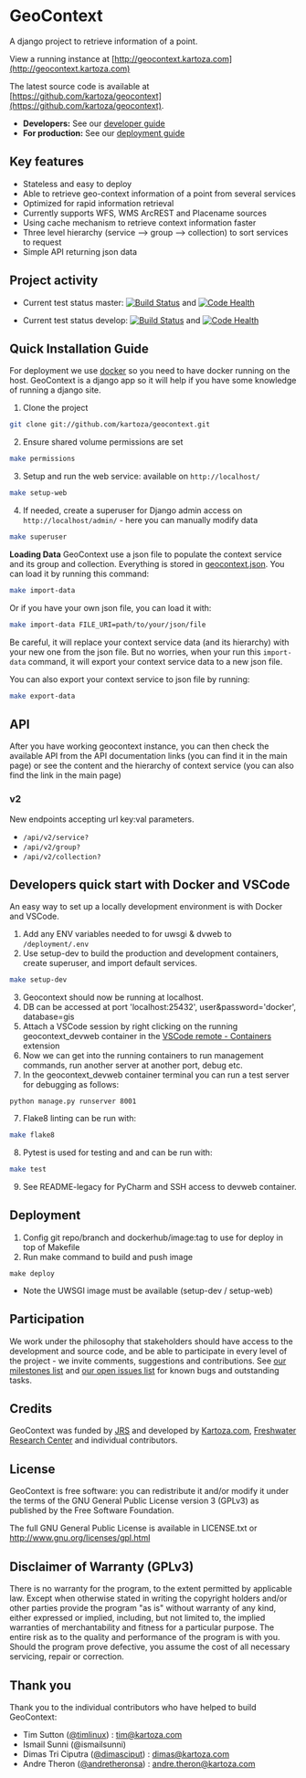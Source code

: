 # GeoContext

A django project to retrieve information of a point.

View a running instance at [http://geocontext.kartoza.com](http://geocontext.kartoza.com)

The latest source code is available at
[https://github.com/kartoza/geocontext](https://github.com/kartoza/geocontext).

* **Developers:** See our [developer guide](README-dev.md)
* **For production:** See our [deployment guide](README-docker.md)


## Key features

* Stateless and easy to deploy
* Able to retrieve geo-context information of a point from several services
* Optimized for rapid information retrieval
* Currently supports WFS, WMS ArcREST and Placename sources
* Using cache mechanism to retrieve context information faster
* Three level hierarchy (service --> group --> collection) to sort services to request
* Simple API returning json data


## Project activity

* Current test status master: [![Build Status](https://travis-ci.org/kartoza/geocontext.svg?branch=master)](https://travis-ci.org/kartoza/geocontext) and
[![Code Health](https://landscape.io/github/kartoza/geocontext/master/landscape.svg?style=flat)](https://landscape.io/github/kartoza/geocontext/master)

* Current test status develop: [![Build Status](https://travis-ci.org/kartoza/geocontext.svg?branch=develop)](https://travis-ci.org/kartoza/geocontext) and
[![Code Health](https://landscape.io/github/kartoza/geocontext/develop/landscape.svg?style=flat)](https://landscape.io/github/kartoza/geocontext/develop)


## Quick Installation Guide

For deployment we use [docker](http://docker.com) so you need to have docker
running on the host. GeoContext is a django app so it will help if you have
some knowledge of running a django site.

1. Clone the project
```bash
git clone git://github.com/kartoza/geocontext.git
```
2. Ensure shared volume permissions are set
```bash
make permissions
```
3. Setup and run the web service: available on `http://localhost/`
```bash
make setup-web
```
4. If needed, create a superuser for Django admin access on `http://localhost/admin/` - here you can manually modify data
```bash
make superuser
```

**Loading Data**
GeoContext use a json file to populate the context service and its 
group and collection. Everything is stored in [geocontext.json](https://github.com/kartoza/geocontext/blob/develop/django_project/base/management/commands/geocontext.json).
You can load it by running this command:
```bash
make import-data
``` 
Or if you have your own json file, you can load it with:
```bash
make import-data FILE_URI=path/to/your/json/file
```
Be careful, it will replace your context service data (and its 
hierarchy) with your new one from the json file. But no worries, when your 
run this `import-data` command, it will export your context service 
data to a new json file.

You can also export your context service to json file by running:
```bash
make export-data
```

## API
After you have working geocontext instance, you can then check the available 
API from the API documentation links (you can find it in the main page) or 
see the content and the hierarchy of context service (you can also 
find the link in the main page)

### v2
New endpoints accepting url key:val parameters.
* `/api/v2/service?`
* `/api/v2/group?`
* `/api/v2/collection?`


## Developers quick start with Docker and VSCode

An easy way to set up a locally development environment is with Docker and VSCode.

1. Add any ENV variables needed to for uwsgi & dvweb to `/deployment/.env`
2. Use setup-dev to build the production and development containers, create superuser,
and import default services.
```bash
make setup-dev
```
3. Geocontext should now be running at localhost.
4. DB can be accessed at port 'localhost:25432', user&password='docker', database=gis
5. Attach a VSCode session by right clicking on the running geocontext_devweb container in the [VSCode remote - Containers](https://code.visualstudio.com/docs/remote/containers) extension
6. Now we can get into the running containers to run management commands, run another server at another port, debug etc.
7. In the geocontext_devweb container terminal you can run a test server for debugging as follows:
```
python manage.py runserver 8001
```
7. Flake8 linting can be run with:
```bash
make flake8
```
8. Pytest is used for testing and and can be run with:
```bash
make test
```
9. See README-legacy for PyCharm and SSH access to devweb container.

## Deployment

1. Config git repo/branch and dockerhub/image:tag to use for deploy in top of Makefile
2. Run make command to build and push image
```
make deploy
```
* Note the UWSGI image must be available (setup-dev / setup-web)


## Participation

We work under the philosophy that stakeholders should have access to the
development and source code, and be able to participate in every level of the
project - we invite comments, suggestions and contributions.  See
[our milestones list](https://github.com/kartoza/geocontext/milestones) and
[our open issues list](https://github.com/kartoza/geocontext/issues?page=1&state=open)
for known bugs and outstanding tasks. 

## Credits

GeoContext was funded by [JRS](http://jrsbiodiversity.org/) and developed by [Kartoza.com](http://kartoza.com), [Freshwater Research Center](http://frcsa.org.za) and individual contributors.

## License

GeoContext is free software: you can redistribute it and/or modify it
under the terms of the GNU General Public License version 3 (GPLv3) as
published by the Free Software Foundation.

The full GNU General Public License is available in LICENSE.txt or
http://www.gnu.org/licenses/gpl.html


## Disclaimer of Warranty (GPLv3)

There is no warranty for the program, to the extent permitted by
applicable law. Except when otherwise stated in writing the copyright
holders and/or other parties provide the program "as is" without warranty
of any kind, either expressed or implied, including, but not limited to,
the implied warranties of merchantability and fitness for a particular
purpose. The entire risk as to the quality and performance of the program
is with you. Should the program prove defective, you assume the cost of
all necessary servicing, repair or correction.

## Thank you

Thank you to the individual contributors who have helped to build GeoContext:

* Tim Sutton ([@timlinux](https://github.com/timlinux)) : tim@kartoza.com
* Ismail Sunni (@ismailsunni)
* Dimas Tri Ciputra ([@dimasciput](https://github.com/dimasciput)) : 
dimas@kartoza.com
* Andre Theron ([@andretheronsa](https://github.com/andretheronsa)) : 
andre.theron@kartoza.com
